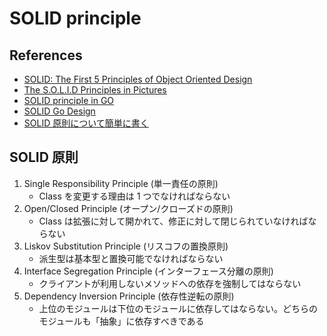 # SOLID principle

## References

- [SOLID: The First 5 Principles of Object Oriented Design](https://www.digitalocean.com/community/conceptual_articles/s-o-l-i-d-the-first-five-principles-of-object-oriented-design)
- [The S.O.L.I.D Principles in Pictures](https://medium.com/backticks-tildes/the-s-o-l-i-d-principles-in-pictures-b34ce2f1e898)
- [SOLID principle in GO](https://medium.com/@s8sg/solid-principle-in-go-e1a624290346)
- [SOLID Go Design](https://dave.cheney.net/2016/08/20/solid-go-design)
- [SOLID 原則について簡単に書く](https://qiita.com/yui_mop/items/93fef037a787318e7067)

## SOLID 原則

1. Single Responsibility Principle (単一責任の原則)
   - Class を変更する理由は 1 つでなければならない
2. Open/Closed Principle (オープン/クローズドの原則)
   - Class は拡張に対して開かれて、修正に対して閉じられていなければならない
3. Liskov Substitution Principle (リスコフの置換原則)
   - 派生型は基本型と置換可能でなければならない
4. Interface Segregation Principle (インターフェース分離の原則)
   - クライアントが利用しないメソッドへの依存を強制してはならない
5. Dependency Inversion Principle (依存性逆転の原則)
   - 上位のモジュールは下位のモジュールに依存してはならない。どちらのモジュールも「抽象」に依存すべきである

